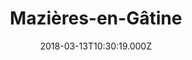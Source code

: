 ---
date: 2018-03-13T10:30:19.000Z
title: Mazières-en-Gâtine
latitude: 46.53352668626885
longitude: -0.3230004004276624
category: checkin
---